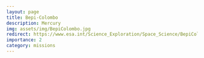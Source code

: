 ```yaml
---
layout: page
title: Bepi-Colombo
description: Mercury
img: assets/img/BepiColombo.jpg
redirect: https://www.esa.int/Science_Exploration/Space_Science/BepiColombo_overview2
importance: 2
category: missions
---
```

